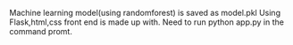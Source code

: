 Machine learning model(using randomforest) is saved as model.pkl
Using Flask,html,css front end is made up with.
Need to run  python app.py in the command promt.
